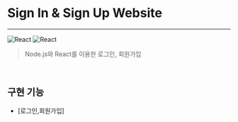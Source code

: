 # Sign In & Sign Up Website

---

![React](https://img.shields.io/badge/version-1.0.0-f5a9bc.svg)
![React](https://img.shields.io/badge/React-Project1-green.svg)

> Node.js와 React를 이용한 로그인, 회원가입

<br>

## 구현 기능
- [로그인,회원가입]
 